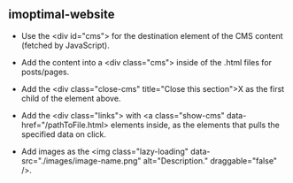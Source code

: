 ## imoptimal-website

- Use the \<div id="cms"> for the destination element of the CMS content (fetched by JavaScript).

- Add the content into a \<div class="cms"> inside of the .html files for posts/pages.

- Add the \<div class="close-cms" title="Close this section">X</div> as the first child of the element above.

- Add the \<div class="links"> with \<a class="show-cms" data-href="/pathToFile.html> elements inside, as the elements that pulls the specified data on click.

- Add images as the \<img class="lazy-loading" data-src="./images/image-name.png" alt="Description." draggable="false" />.

